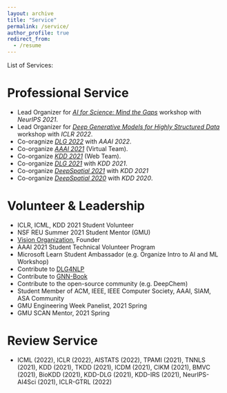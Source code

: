 ```yaml
---
layout: archive
title: "Service"
permalink: /service/
author_profile: true
redirect_from:
  - /resume
---
```


List of Services:

Professional Service
======
* Lead Organizer for [*AI for Science: Mind the Gaps*](https://ai4sciencecommunity.github.io/) workshop with *NeurIPS 2021*.
* Lead Organizer for [*Deep Generative Models for Highly Structured Data*](https://deep-gen-struct.github.io/) workshop with *ICLR 2022*.
* Co-oragnize [*DLG 2022*](https://deep-learning-graphs.bitbucket.io/dlg-aaai22/index.html) with *AAAI 2022*.
* Co-organize [*AAAI 2021*](https://aaai.org/Conferences/AAAI-21/) (Virtual Team).
* Co-organize [*KDD 2021*](https://kdd.org/kdd2021/) (Web Team).
* Co-organize [*DLG 2021*](https://deep-learning-graphs.bitbucket.io/dlg-kdd21/index.html) with *KDD 2021*.
* Co-organize [*DeepSpatial 2021*](http://cs.emory.edu/~lzhao41/venues/DeepSpatial2021/) with *KDD 2021*
* Co-organize [*DeepSpatial 2020*](http://mason.gmu.edu/~lzhao9/venues/DeepSpatial2020/) with *KDD 2020*.
  
Volunteer & Leadership
======
* ICLR, ICML, KDD 2021 Student Volunteer
* NSF REU Summer 2021 Student Mentor (GMU)
* [Vision Organization](https://vision-npo.github.io/), Founder
* AAAI 2021 Student Technical Volunteer Program
* Microsoft Learn Student Ambassador (e.g. Organize Intro to AI and ML Workshop)
* Contribute to [DLG4NLP](https://dlg4nlp.github.io/) 
* Contribute to [GNN-Book](https://graph-neural-networks.github.io/)
* Contribute to the open-source community (e.g. DeepChem) 
* Student Member of ACM, IEEE, IEEE Computer Society, AAAI, SIAM, ASA Community
* GMU Engineering Week Panelist, 2021 Spring
* GMU SCAN Mentor, 2021 Spring

Review Service
======
* ICML (2022), ICLR (2022), AISTATS (2022), TPAMI (2021), TNNLS (2021), KDD (2021), TKDD (2021), ICDM (2021), CIKM (2021), BMVC (2021), BioKDD (2021), KDD-DLG (2021), KDD-IRS (2021), NeurIPS-AI4Sci (2021), ICLR-GTRL (2022)



